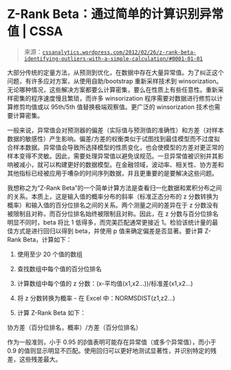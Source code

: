 <!--yml

分类：未分类

日期：2024-05-12 18:06:42

-->

# Z-Rank Beta：通过简单的计算识别异常值 | CSSA

> 来源：[`cssanalytics.wordpress.com/2012/02/26/z-rank-beta-identifying-outliers-with-a-simple-calculation/#0001-01-01`](https://cssanalytics.wordpress.com/2012/02/26/z-rank-beta-identifying-outliers-with-a-simple-calculation/#0001-01-01)

大部分传统的定量方法，从预测到优化，在数据中存在大量异常值。为了纠正这个问题，有许多应对方案，从使用自助/bootstrap 重新采样技术到 winsorization。无论哪种情况，这些解决方案都要么计算密集，要么在性质上有些任意性。重新采样密集的程序速度慢且繁琐，而许多 winsorization 程序需要对数据进行修剪以计算修剪均值或以 95th/5th 值替换极端观察值。更广泛的 winsorization 技术也需要计算密集。

一般来说，异常值会对预测器的偏差（实际值与预测值的准确性）和方差（对样本数据的敏感性）产生影响。偏差/方差的权衡类似于试图找到最佳模型而不过度拟合样本数据。异常值会导致所选择模型的性质变化，也会使模型的方差对更正常的样本变得不灵敏。因此，需要处理异常值以避免误规范。一旦异常值被识别并其影响被减小，就可以构建更好的数据模型。在金融领域，波动率、相关性、协方差和其他指标已经被应用于嘈杂的时间序列数据，并且更重要的是要解决这些问题。

我想称之为“Z-Rank Beta”的一个简单计算方法是查看归一化数据和累积分布之间的关系。本质上，这是输入值的概率分布的斜率（标准正态分布的 z 分数转换为概率）和输入值的百分位排名之间的关系。两个测量之间的差异在于 z 分数没有被限制且对称，而百分位排名始终被限制且对称。因此，在 z 分数与百分位排名明显不同时，beta 将比 1 低得多，而完美匹配通常更接近 1。检验该统计量的最佳方式是进行回归以得到 beta，并使用 p 值来确定偏差是否显著。要计算 Z-Rank Beta，计算如下：

1) 使用至少 20 个值的数组

2) 查找数组中每个值的百分位排名

3) 计算数组中每个值的 z 分数：(x-平均值(x1,x2…))/标准差(x1,x2…)

4) 将 z 分数转换为概率 - 在 Excel 中：NORMSDIST(z1,z2…)

5) 计算 Z-Rank Beta 如下：

协方差（百分位排名，概率）/方差（百分位排名）

作为一般准则，小于 0.95 的β值表明可能存在异常值（或多个异常值），而小于 0.9 的值则显示明显不匹配。使用回归可以更好地测试显著性，并识别特定的残差，这些残差最大。
